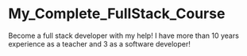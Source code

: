 # My_Complete_FullStack_Course
Become a full stack developer with my help! I have more than 10 years experience as a teacher and 3 as a software developer!
